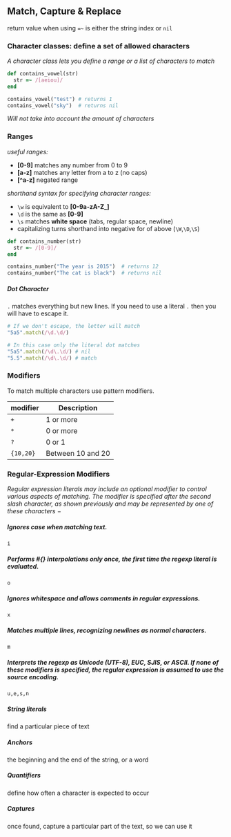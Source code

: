 ## Match, Capture & Replace

 return value when using `=~` is either the string index or `nil`

### Character classes: define a set of allowed characters
*A character class lets you define a range or a list of characters to match*

```ruby
def contains_vowel(str)
  str =~ /[aeiou]/
end

contains_vowel("test") # returns 1
contains_vowel("sky")  # returns nil
```
 *Will not take into account the _amount_ of characters*

### Ranges
*useful ranges:*
-   **[0-9]**  matches any number from 0 to 9
-   **[a-z]**  matches any letter from a to z (no caps)
-   **[^a-z]**  negated range

 *shorthand syntax for specifying character ranges:*
-   `\w`  is equivalent to  **[0-9a-zA-Z_]**
-   `\d`  is the same as  **[0-9]**
-   `\s`  matches  **white space**  (tabs, regular space, newline)
- capitalizing turns shorthand into negative for of above (`\W`,`\D`,`\S`)

```ruby
def contains_number(str)
  str =~ /[0-9]/
end

contains_number("The year is 2015")  # returns 12
contains_number("The cat is black")  # returns nil
```

##### Dot Character
`.` matches everything but new lines. If you need to use a literal `.` then you will have to escape it.

```ruby
# If we don't escape, the letter will match
"5a5".match(/\d.\d/)

# In this case only the literal dot matches
"5a5".match(/\d\.\d/) # nil
"5.5".match(/\d\.\d/) # match
```

### Modifiers

To match multiple characters use pattern modifiers.

|modifier|Description |
|--|--|
|`+` | 1 or more |
|`*` | 0 or more |
|`?` | 0 or 1    |
|`{10,20}` | Between 10 and 20 |


### Regular-Expression Modifiers
*Regular expression literals may include an optional modifier to control various aspects of matching. The modifier is specified after the second slash character, as shown previously and may be represented by one of these characters −*

##### Ignores case when matching text.
`i`

##### Performs #{} interpolations only once, the first time the regexp literal is evaluated.
`o`


##### Ignores whitespace and allows comments in regular expressions.
`x`

##### Matches multiple lines, recognizing newlines as normal characters.
`m`

##### Interprets the regexp as Unicode (UTF-8), EUC, SJIS, or ASCII. If none of these modifiers is specified, the regular expression is assumed to use the source encoding.

`u,e,s,n`


##### String literals
find a particular piece of text

##### Anchors
the beginning and the end of the string, or a word

##### Quantifiers
define how often a character is expected to occur

##### Captures
once found, capture a particular part of the text, so we can use it
